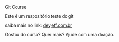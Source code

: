 Git Course

Este é um respositório teste do git

saiba mais no link: [devjeff.com.br](http://devjeff.com.br)

Gostou do curso? Quer mais? Ajude com uma doação.
